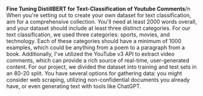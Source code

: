 **Fine Tuning DistillBERT for Text-Classification of Youtube Comments**/n
When you're setting out to create your own dataset for text classification, aim for a comprehensive collection. You'll need at least 2000 words overall, and your dataset should include at least three distinct categories. For our text classification, we used three categories: sports, movies, and technology. Each of these categories should have a minimum of 1000 examples, which could be anything from a poem to a paragraph from a book. Additionally, I've utilized the YouTube v3 API to extract video comments, which can provide a rich source of real-time, user-generated content. For our project, we divided the dataset into training and test sets in an 80-20 split. You have several options for gathering data: you might consider web scraping, utilizing non-confidential documents you already have, or even generating text with tools like ChatGPT.
